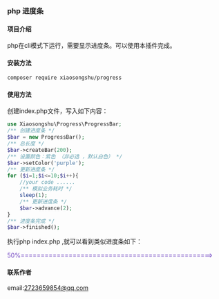### php 进度条
#### 项目介绍
php在cli模式下运行，需要显示进度条。可以使用本插件完成。
#### 安装方法
```bash 
composer require xiaosongshu/progress
```
#### 使用方法
创建index.php文件，写入如下内容：
```php 
use Xiaosongshu\Progress\ProgressBar;
/** 创建进度条 */
$bar = new ProgressBar();
/** 总长度 */
$bar->createBar(200);
/** 设置颜色：紫色 （非必选 ，默认白色） */
$bar->setColor('purple');
/** 更新进度条 */
for ($i=1;$i<=10;$i++){
    //your code ......
    /** 模拟业务耗时 */
    sleep(1);
    /** 更新进度条 */
    $bar->advance(2);
}
/** 进度条完成 */
$bar->finished();

```
执行php index.php ,就可以看到类似进度条如下：<br>
<p style="color: #6f42c1">50%================================================></p>


#### 联系作者
email:2723659854@qq.com